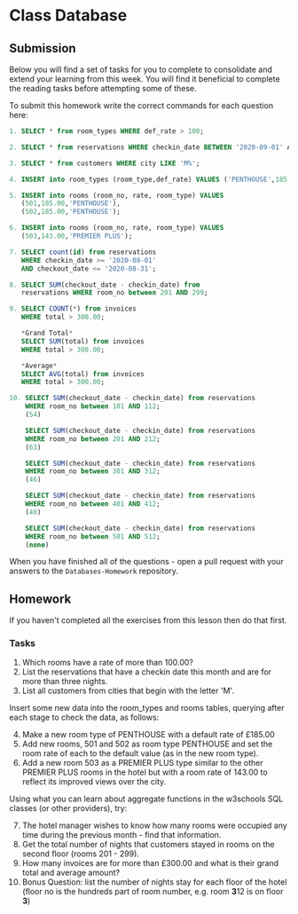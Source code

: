 # Class Database

## Submission

Below you will find a set of tasks for you to complete to consolidate and extend your learning from this week.  You will find it beneficial to complete the reading tasks before attempting some of these.

To submit this homework write the correct commands for each question here:

```sql
1. SELECT * from room_types WHERE def_rate > 100;

2. SELECT * from reservations WHERE checkin_date BETWEEN '2020-09-01' AND'2020-09-30' AND (checkout_date - checkin_date ) > 3;

3. SELECT * from customers WHERE city LIKE 'M%';

4. INSERT into room_types (room_type,def_rate) VALUES ('PENTHOUSE',185.00);

5. INSERT into rooms (room_no, rate, room_type) VALUES
   (501,185.00,'PENTHOUSE'),
   (502,185.00,'PENTHOUSE');

6. INSERT into rooms (room_no, rate, room_type) VALUES
   (503,143.00,'PREMIER PLUS');

7. SELECT count(id) from reservations
   WHERE checkin_date >= '2020-08-01'
   AND checkout_date <= '2020-08-31';

8. SELECT SUM(checkout_date - checkin_date) from
   reservations WHERE room_no between 201 AND 299;

9. SELECT COUNT(*) from invoices
   WHERE total > 300.00;

   *Grand Total* 
   SELECT SUM(total) from invoices
   WHERE total > 300.00;

   *Average*
   SELECT AVG(total) from invoices 
   WHERE total > 300.00;

10. SELECT SUM(checkout_date - checkin_date) from reservations
    WHERE room_no between 101 AND 112; 
    (54)

    SELECT SUM(checkout_date - checkin_date) from reservations
    WHERE room_no between 201 AND 212;
    (63)

    SELECT SUM(checkout_date - checkin_date) from reservations
    WHERE room_no between 301 AND 312;
    (46)

    SELECT SUM(checkout_date - checkin_date) from reservations
    WHERE room_no between 401 AND 412;
    (40)   

    SELECT SUM(checkout_date - checkin_date) from reservations
    WHERE room_no between 501 AND 512; 
    (none)


```

When you have finished all of the questions - open a pull request with your answers to the `Databases-Homework` repository.

## Homework

If you haven't completed all the exercises from this lesson then do that first.

### Tasks
1.  Which rooms have a rate of more than 100.00?
2.  List the reservations that have a checkin date this month and are for more than three nights.
3.  List all customers from cities that begin with the letter 'M'.

Insert some new data into the room_types and rooms tables, querying after each stage to check the data, as follows:

4.  Make a new room type of PENTHOUSE with a default rate of £185.00
5.  Add new rooms, 501 and 502 as room type PENTHOUSE and set the room rate of each to the default value (as in the new room type).
6.  Add a new room 503 as a PREMIER PLUS type similar to the other PREMIER PLUS rooms in the hotel but with a room rate of 143.00 to reflect its improved views over the city.

Using what you can learn about aggregate functions in the w3schools SQL classes (or other providers), try:

7.  The hotel manager wishes to know how many rooms were occupied any time during the previous month - find that information.
8.  Get the total number of nights that customers stayed in rooms on the second floor (rooms 201 - 299).
9.  How many invoices are for more than £300.00 and what is their grand total and average amount?
10.  Bonus Question: list the number of nights stay for each floor of the hotel (floor no is the hundreds part of room number, e.g. room **3**12 is on floor **3**)
